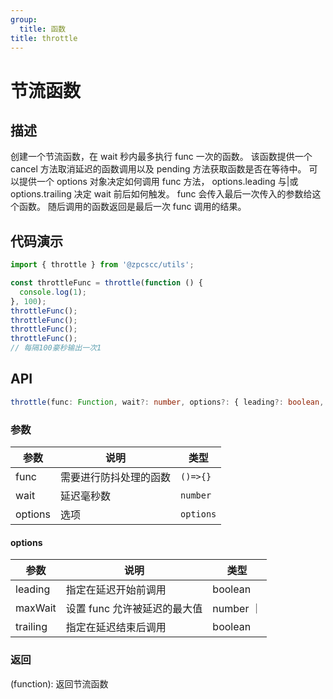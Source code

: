 ```yaml
---
group:
  title: 函数
title: throttle
---
```


# 节流函数

## 描述

创建一个节流函数，在 wait 秒内最多执行 func 一次的函数。 该函数提供一个 cancel 方法取消延迟的函数调用以及 pending 方法获取函数是否在等待中。 可以提供一个 options 对象决定如何调用 func 方法， options.leading 与|或 options.trailing 决定 wait 前后如何触发。 func 会传入最后一次传入的参数给这个函数。 随后调用的函数返回是最后一次 func 调用的结果。

## 代码演示

```js
import { throttle } from '@zpcscc/utils';

const throttleFunc = throttle(function () {
  console.log(1);
}, 100);
throttleFunc();
throttleFunc();
throttleFunc();
throttleFunc();
// 每隔100豪秒输出一次1
```

## API

```typescript
throttle(func: Function, wait?: number, options?: { leading?: boolean, maxWait?: number, trailing?: boolean });
```

### 参数

| 参数    | 说明                   | 类型      |
| ------- | ---------------------- | --------- |
| func    | 需要进行防抖处理的函数 | `()=>{}`  |
| wait    | 延迟毫秒数             | `number`  |
| options | 选项                   | `options` |

#### options

| 参数     | 说明                         | 类型      |
| -------- | ---------------------------- | --------- |
| leading  | 指定在延迟开始前调用         | boolean   |
| maxWait  | 设置 func 允许被延迟的最大值 | number ｜ |
| trailing | 指定在延迟结束后调用         | boolean   |

### 返回

(function): 返回节流函数
